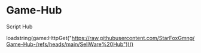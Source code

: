 # Game-Hub
Script Hub 

loadstring(game:HttpGet("https://raw.githubusercontent.com/StarFoxGmng/Game-Hub-/refs/heads/main/SeliWare%20Hub"))()
